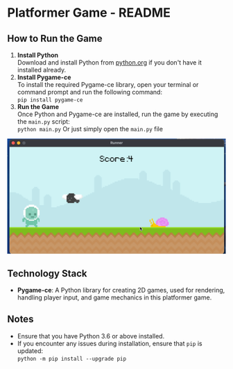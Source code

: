 # Platformer Game - README
## How to Run the Game
1. **Install Python**  
   Download and install Python from [python.org](https://www.python.org/downloads/) if you don't have it installed already.
2. **Install Pygame-ce**  
   To install the required Pygame-ce library, open your terminal or command prompt and run the following command:  
   `pip install pygame-ce`
3. **Run the Game**  
   Once Python and Pygame-ce are installed, run the game by executing the `main.py` script:  
   `python main.py`
   Or just simply open the `main.py` file

![Game Preview](./graphics/img.png)

## Technology Stack
- **Pygame-ce**: A Python library for creating 2D games, used for rendering, handling player input, and game mechanics in this platformer game.

## Notes
- Ensure that you have Python 3.6 or above installed.
- If you encounter any issues during installation, ensure that `pip` is updated:  
  `python -m pip install --upgrade pip`

